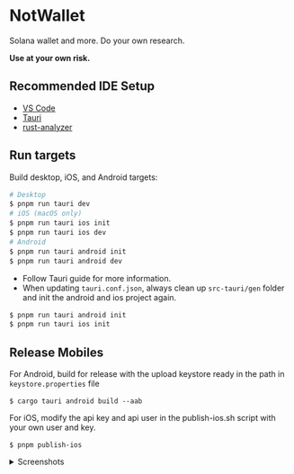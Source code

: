 # NotWallet

Solana wallet and more. Do your own research.

**Use at your own risk.**

## Recommended IDE Setup

- [VS Code](https://code.visualstudio.com/)
- [Tauri](https://marketplace.visualstudio.com/items?itemName=tauri-apps.tauri-vscode)
- [rust-analyzer](https://marketplace.visualstudio.com/items?itemName=rust-lang.rust-analyzer)

## Run targets

Build desktop, iOS, and Android targets:

```bash
# Desktop
$ pnpm run tauri dev
# iOS (macOS only)
$ pnpm run tauri ios init
$ pnpm run tauri ios dev
# Android
$ pnpm run tauri android init
$ pnpm run tauri android dev
```

- Follow Tauri guide for more information.
- When updating `tauri.conf.json`, always clean up `src-tauri/gen` folder and init the android and ios project again.

```bash
$ pnpm run tauri android init
$ pnpm run tauri ios init
```

## Release Mobiles

For Android, build for release with the upload keystore ready in the path in `keystore.properties` file

```
$ cargo tauri android build --aab
```

For iOS, modify the api key and api user in the publish-ios.sh script with your own user and key.

```
$ pnpm publish-ios
```

<details>
  <summary>Screenshots</summary>

  <p><img src="screenshots/0.png" alt="locked-wallet-view.png" width="250"/></p>
  <p><img src="screenshots/1.png" alt="wallet-home.png" width="250"/></p>
  <p><img src="screenshots/2.png" alt="wallet-mobile.png" width="250"/></p>

</details>

